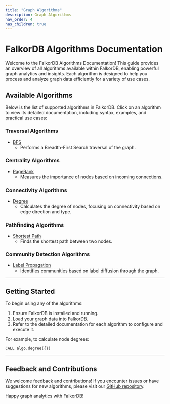 ```yaml
---
title: "Graph Algorithms"
description: Graph Algorithms
nav_order: 4
has_children: true
---
```


# FalkorDB Algorithms Documentation

Welcome to the FalkorDB Algorithms Documentation! This guide provides an overview of all algorithms available within FalkorDB, enabling powerful graph analytics and insights. Each algorithm is designed to help you process and analyze graph data efficiently for a variety of use cases.

## Available Algorithms

Below is the list of supported algorithms in FalkorDB. Click on an algorithm to view its detailed documentation, including syntax, examples, and practical use cases:

### Traversal Algorithms
- [BFS](#)
  - Performs a Breadth-First Search traversal of the graph.

### Centrality Algorithms
- [PageRank](#)
  - Measures the importance of nodes based on incoming connections.

### Connectivity Algorithms
- [Degree](#)
  - Calculates the degree of nodes, focusing on connectivity based on edge direction and type.

### Pathfinding Algorithms
- [Shortest Path](#)
  - Finds the shortest path between two nodes.

### Community Detection Algorithms
- [Label Propagation](#)
  - Identifies communities based on label diffusion through the graph.

---

## Getting Started

To begin using any of the algorithms:
1. Ensure FalkorDB is installed and running.
2. Load your graph data into FalkorDB.
3. Refer to the detailed documentation for each algorithm to configure and execute it.

For example, to calculate node degrees:

```plaintext
CALL algo.degree({})
```

---

## Feedback and Contributions

We welcome feedback and contributions! If you encounter issues or have suggestions for new algorithms, please visit our [GitHub repository](https://github.com/FalkorDB/FalkorDB).

Happy graph analytics with FalkorDB!



